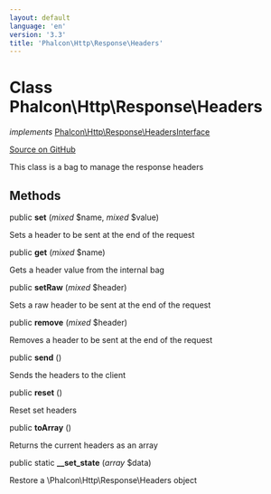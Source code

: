 ```yaml
---
layout: default
language: 'en'
version: '3.3'
title: 'Phalcon\Http\Response\Headers'
---
```

# Class **Phalcon\Http\Response\Headers**

*implements* [Phalcon\Http\Response\HeadersInterface](/3.3/en/api/Phalcon_Http_Response_HeadersInterface)

<a href="https://github.com/phalcon/cphalcon/tree/v3.3.0/phalcon/http/response/headers.zep" class="btn btn-default btn-sm">Source on GitHub</a>

This class is a bag to manage the response headers


## Methods
public  **set** (*mixed* $name, *mixed* $value)

Sets a header to be sent at the end of the request



public  **get** (*mixed* $name)

Gets a header value from the internal bag



public  **setRaw** (*mixed* $header)

Sets a raw header to be sent at the end of the request



public  **remove** (*mixed* $header)

Removes a header to be sent at the end of the request



public  **send** ()

Sends the headers to the client



public  **reset** ()

Reset set headers



public  **toArray** ()

Returns the current headers as an array



public static  **__set_state** (*array* $data)

Restore a \Phalcon\Http\Response\Headers object



